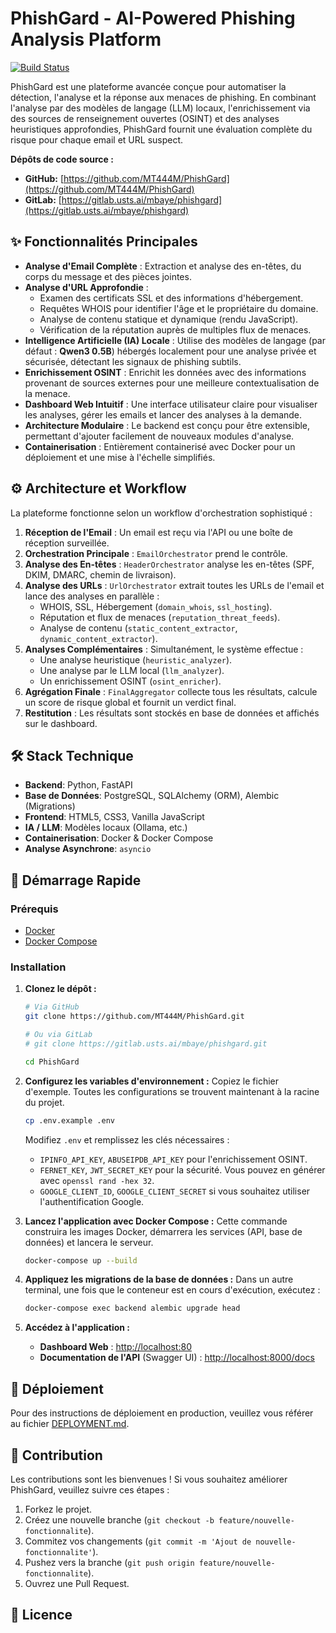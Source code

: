 # PhishGard - AI-Powered Phishing Analysis Platform

[![Build Status](https://img.shields.io/badge/build-passing-brightgreen)](https://github.com/MT444M/PhishGard)

PhishGard est une plateforme avancée conçue pour automatiser la détection, l'analyse et la réponse aux menaces de phishing. En combinant l'analyse par des modèles de langage (LLM) locaux, l'enrichissement via des sources de renseignement ouvertes (OSINT) et des analyses heuristiques approfondies, PhishGard fournit une évaluation complète du risque pour chaque email et URL suspect.

**Dépôts de code source :**
- **GitHub:** [https://github.com/MT444M/PhishGard](https://github.com/MT444M/PhishGard)
- **GitLab:** [https://gitlab.usts.ai/mbaye/phishgard](https://gitlab.usts.ai/mbaye/phishgard)

## ✨ Fonctionnalités Principales

- **Analyse d'Email Complète** : Extraction et analyse des en-têtes, du corps du message et des pièces jointes.
- **Analyse d'URL Approfondie** :
    - Examen des certificats SSL et des informations d'hébergement.
    - Requêtes WHOIS pour identifier l'âge et le propriétaire du domaine.
    - Analyse de contenu statique et dynamique (rendu JavaScript).
    - Vérification de la réputation auprès de multiples flux de menaces.
- **Intelligence Artificielle (IA) Locale** : Utilise des modèles de langage (par défaut : **Qwen3 0.5B**) hébergés localement pour une analyse privée et sécurisée, détectant les signaux de phishing subtils.
- **Enrichissement OSINT** : Enrichit les données avec des informations provenant de sources externes pour une meilleure contextualisation de la menace.
- **Dashboard Web Intuitif** : Une interface utilisateur claire pour visualiser les analyses, gérer les emails et lancer des analyses à la demande.
- **Architecture Modulaire** : Le backend est conçu pour être extensible, permettant d'ajouter facilement de nouveaux modules d'analyse.
- **Containerisation** : Entièrement containerisé avec Docker pour un déploiement et une mise à l'échelle simplifiés.

## ⚙️ Architecture et Workflow

La plateforme fonctionne selon un workflow d'orchestration sophistiqué :

1.  **Réception de l'Email** : Un email est reçu via l'API ou une boîte de réception surveillée.
2.  **Orchestration Principale** : `EmailOrchestrator` prend le contrôle.
3.  **Analyse des En-têtes** : `HeaderOrchestrator` analyse les en-têtes (SPF, DKIM, DMARC, chemin de livraison).
4.  **Analyse des URLs** : `UrlOrchestrator` extrait toutes les URLs de l'email et lance des analyses en parallèle :
    - WHOIS, SSL, Hébergement (`domain_whois`, `ssl_hosting`).
    - Réputation et flux de menaces (`reputation_threat_feeds`).
    - Analyse de contenu (`static_content_extractor`, `dynamic_content_extractor`).
5.  **Analyses Complémentaires** : Simultanément, le système effectue :
    - Une analyse heuristique (`heuristic_analyzer`).
    - Une analyse par le LLM local (`llm_analyzer`).
    - Un enrichissement OSINT (`osint_enricher`).
6.  **Agrégation Finale** : `FinalAggregator` collecte tous les résultats, calcule un score de risque global et fournit un verdict final.
7.  **Restitution** : Les résultats sont stockés en base de données et affichés sur le dashboard.

## 🛠️ Stack Technique

-   **Backend**: Python, FastAPI
-   **Base de Données**: PostgreSQL, SQLAlchemy (ORM), Alembic (Migrations)
-   **Frontend**: HTML5, CSS3, Vanilla JavaScript
-   **IA / LLM**: Modèles locaux (Ollama, etc.)
-   **Containerisation**: Docker & Docker Compose
-   **Analyse Asynchrone**: `asyncio`

## 🚀 Démarrage Rapide

### Prérequis

-   [Docker](https://www.docker.com/get-started)
-   [Docker Compose](https://docs.docker.com/compose/install/)

### Installation

1.  **Clonez le dépôt :**
    ```bash
    # Via GitHub
    git clone https://github.com/MT444M/PhishGard.git
    
    # Ou via GitLab
    # git clone https://gitlab.usts.ai/mbaye/phishgard.git
    
    cd PhishGard
    ```

2.  **Configurez les variables d'environnement :**
    Copiez le fichier d'exemple. Toutes les configurations se trouvent maintenant à la racine du projet.
    ```bash
    cp .env.example .env
    ```
    Modifiez `.env` et remplissez les clés nécessaires :
    - `IPINFO_API_KEY`, `ABUSEIPDB_API_KEY` pour l'enrichissement OSINT.
    - `FERNET_KEY`, `JWT_SECRET_KEY` pour la sécurité. Vous pouvez en générer avec `openssl rand -hex 32`.
    - `GOOGLE_CLIENT_ID`, `GOOGLE_CLIENT_SECRET` si vous souhaitez utiliser l'authentification Google.

3.  **Lancez l'application avec Docker Compose :**
    Cette commande construira les images Docker, démarrera les services (API, base de données) et lancera le serveur.
    ```bash
    docker-compose up --build
    ```

4.  **Appliquez les migrations de la base de données :**
    Dans un autre terminal, une fois que le conteneur est en cours d'exécution, exécutez :
    ```bash
    docker-compose exec backend alembic upgrade head
    ```

5.  **Accédez à l'application :**
    -   **Dashboard Web** : [http://localhost:80](http://localhost:80)
    -   **Documentation de l'API** (Swagger UI) : [http://localhost:8000/docs](http://localhost:8000/docs)

## 🚢 Déploiement

Pour des instructions de déploiement en production, veuillez vous référer au fichier [DEPLOYMENT.md](DEPLOYMENT.md).

## 🤝 Contribution

Les contributions sont les bienvenues ! Si vous souhaitez améliorer PhishGard, veuillez suivre ces étapes :

1.  Forkez le projet.
2.  Créez une nouvelle branche (`git checkout -b feature/nouvelle-fonctionnalite`).
3.  Commitez vos changements (`git commit -m 'Ajout de nouvelle-fonctionnalite'`).
4.  Pushez vers la branche (`git push origin feature/nouvelle-fonctionnalite`).
5.  Ouvrez une Pull Request.

## 📄 Licence
